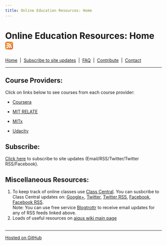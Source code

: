 ```yaml
---
title: Online Education Resources: Home
---
```


# Online Education Resources: Home <a href="http://page2rss.com/rss/4882f2615e0b201c8d6d1eb55a4d7b75"><img src="https://github.com/amberj/online-edu-resources/raw/gh-pages/feed-icon.png" alt="RSS Feed" /></a>
[Home](http://amberj.github.com/online-edu-resources/ "Online Educational Resources: Home") &nbsp;|&nbsp; [Subscribe to site updates](http://amberj.github.com/online-edu-resources/subscribe.html "Online Educational Resources: Subscribe to site updates") &nbsp;|&nbsp; [FAQ](http://amberj.github.com/online-edu-resources/faq.html "Online Educational Resources: FAQ") &nbsp;|&nbsp; [Contribute](http://amberj.github.com/online-edu-resources/contribute.html "Online Educational Reqources: Contribute") &nbsp;|&nbsp; [Contact](http://amberj.github.com/online-edu-resources/contact.html "Online Educational Resources: Contact")<br />

<hr />

## Course Providers:
Click on links below to see courses from each course provider:

* [Coursera](http://amberj.github.com/online-edu-resources/coursera/ "Coursera Courses")

* [MIT RELATE](http://amberj.github.com/online-edu-resources/mit-relate/ "MIT RELATE Courses")

* [MITx](http://amberj.github.com/online-edu-resources/mitx/ "MITx Courses")

* [Udacity](http://amberj.github.com/online-edu-resources/udacity/ "Udacity Courses")

## Subscribe:
[Click here](http://amberj.github.com/online-edu-resources/subscribe.html "Online Educational Resources: Subscribe to site updates") to subscribe to site updates (Email/RSS/Twitter/Twitter RSS/Facebook).

## Miscellaneous Resources:
1. To keep track of online classes use [Class Central](http://www.class-central.com/ "Class Central"). You can susbcribe to Class Central updates on: [Google+](https://plus.google.com/107809899089663019971/ "Class Central on Google+"), [Twitter](https://twitter.com/#!/classcentral "Class Central on Twitter"), [Twitter RSS](https://api.twitter.com/1/statuses/user_timeline.rss?screen_name=classcentral "Class Central Twitter RSS feed"), [Facebook](https://www.facebook.com/classcentral "Class Central Facebook page"), [Facebook RSS](https://www.facebook.com/feeds/page.php?id=305891199451158&format=rss20 "Class Central Facebook page RSS feed").
<br />Note: You can use free service [Blogtrottr](http://blogtrottr.com/ "Blogtrottr") to receive email updates for any of RSS feeds linked above.
2. Loads of useful resources on [aiqus wiki main page](http://www.aiqus.com/wiki/Main)
<br /><br />
<hr />

[Hosted on GitHub](https://github.com/amberj/online-edu-resources "online-edu-resources on GitHub")
